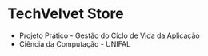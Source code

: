 # TechVelvet Store

- Projeto Prático - Gestão do Ciclo de Vida da Aplicação
- Ciência da Computação - UNIFAL
